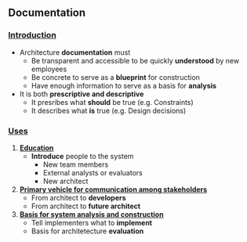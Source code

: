 ## Documentation

### [Introduction](#)
- Architecture **documentation** must
   - Be transparent and accessible to be quickly **understood** by new employees
   - Be concrete to serve as a **blueprint** for construction
   - Have enough information to serve as a basis for **analysis**
- It is both **prescriptive and descriptive**
   - It presribes what **should** be true (e.g. Constraints)
   - It describes what **is** true (e.g. Design decisions)

### [Uses](#)
1. [**Education**](#)
   - **Introduce** people to the system
      - New team members
      - External analysts or evaluators
      - New architect
2. [**Primary vehicle for communication among stakeholders**](#)
   - From architect to **developers**
   - From architect to **future architect**
3. [**Basis for system analysis and construction**](#)
   - Tell implementers what to **implement**
   - Basis for architetecture **evaluation**